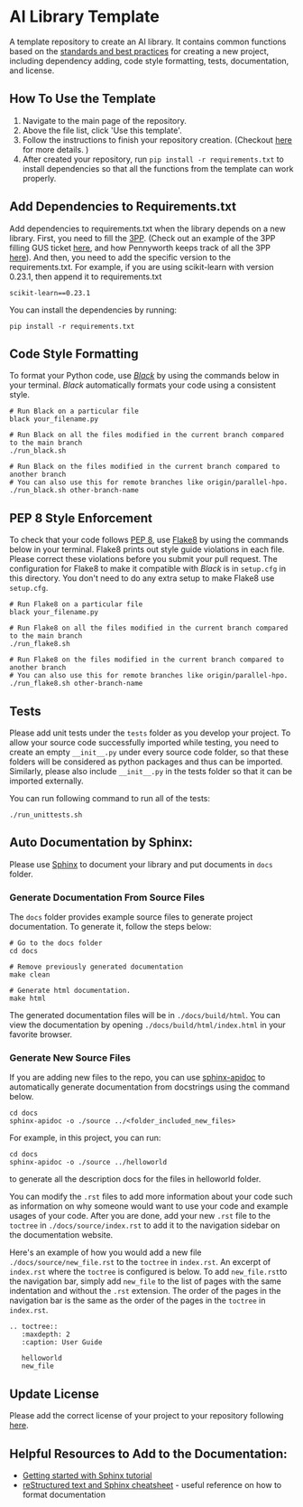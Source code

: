 <!--
Copyright (c) 2022 Salesforce.com, inc.
All rights reserved.
SPDX-License-Identifier: BSD-3-Clause
For full license text, see the LICENSE file in the repo root or https://opensource.org/licenses/BSD-3-Clause

-->
# AI Library Template

A template repository to create an AI library. It contains common functions based on the [standards and best practices](https://salesforce.quip.com/LVbDAhptBEaX) for creating a new project, including dependency adding, code style formatting, tests, documentation, and license.

## How To Use the Template

1. Navigate to the main page of the repository.
2. Above the file list, click 'Use this template'.
3. Follow the instructions to finish your repository creation. (Checkout [here](https://docs.github.com/en/enterprise-server@2.22/github/creating-cloning-and-archiving-repositories/creating-a-repository-from-a-template#creating-a-repository-from-a-template) for more details. )
4. After created your repository, run ```pip install -r requirements.txt``` to install dependencies so that all the functions from the template can work properly. 


## Add Dependencies to Requirements.txt
Add dependencies to requirements.txt when the library depends on a new library. First, you need to fill the [3PP](https://confluence.internal.salesforce.com/pages/viewpage.action?spaceKey=SECURITY&title=Third+Party+%283PP%29+and+Open+Source+Usage+Program). (Check out an example of the 3PP filling GUS ticket [here](https://gus.lightning.force.com/lightning/r/ADM_Third_Party_Software__c/a0qB0000000KpWmIAK/view), and how Pennyworth keeps track of all the 3PP [here](https://salesforce.quip.com/n5AcABHW7zbi#QYTACAO2dGR)). And then, you need to add the specific version to the requirements.txt. For example, if you are using scikit-learn with version 0.23.1, then append it to requirements.txt
```
scikit-learn==0.23.1
```

You can install the dependencies by running:
```
pip install -r requirements.txt
```

## Code Style Formatting

To format your Python code, use [_Black_](https://black.readthedocs.io/en/stable/index.html)
by using the commands below in your terminal. _Black_ automatically formats your code using a consistent style.
```
# Run Black on a particular file
black your_filename.py

# Run Black on all the files modified in the current branch compared to the main branch
./run_black.sh

# Run Black on the files modified in the current branch compared to another branch
# You can also use this for remote branches like origin/parallel-hpo.
./run_black.sh other-branch-name
```

## PEP 8 Style Enforcement
To check that your code follows [PEP 8](https://www.python.org/dev/peps/pep-0008/), use 
[Flake8](https://flake8.pycqa.org/en/latest/) by using the commands below in your terminal.
Flake8 prints out style guide violations in each file. Please correct these violations before you submit your
pull request. The configuration for Flake8 to make it compatible with _Black_ is in `setup.cfg` in this directory.
You don't need to do any extra setup to make Flake8 use `setup.cfg`.

```
# Run Flake8 on a particular file
black your_filename.py

# Run Flake8 on all the files modified in the current branch compared to the main branch
./run_flake8.sh

# Run Flake8 on the files modified in the current branch compared to another branch
# You can also use this for remote branches like origin/parallel-hpo.
./run_flake8.sh other-branch-name
```

## Tests

Please add unit tests under the `tests` folder as you develop your project. To allow your source code successfully imported while testing, you need to create an empty `__init__.py`  under every source code folder, so that these folders will be considered as python packages and thus can be imported. Similarly, please also include `__init__.py` in the tests folder so that it can be imported externally. 

You can run following command to run all of the tests:

```
./run_unittests.sh
```

## Auto Documentation by Sphinx:

Please use [Sphinx](https://www.sphinx-doc.org/en/master/) to document your library and put documents in `docs` folder. 

### Generate Documentation From Source Files
The `docs` folder provides example source files to generate project documentation. To generate it, follow the steps below:
```
# Go to the docs folder
cd docs

# Remove previously generated documentation
make clean

# Generate html documentation.
make html
```
The generated documentation files will be in `./docs/build/html`. You can view the
documentation by opening `./docs/build/html/index.html` in your favorite browser.

### Generate New Source Files

If you are adding new files to the repo, you can use [sphinx-apidoc](https://www.sphinx-doc.org/en/master/man/sphinx-apidoc.html)
to automatically generate documentation from docstrings using the command below.

```
cd docs
sphinx-apidoc -o ./source ../<folder_included_new_files>
```
For example, in this project, you can run:
```
cd docs
sphinx-apidoc -o ./source ../helloworld
```
to generate all the description docs for the files in helloworld folder.


You can modify the `.rst` files to add more information about your code such as information on 
why someone would want to use your code and example usages of your code. After you are 
done, add your new `.rst` file to the `toctree` in `./docs/source/index.rst` to 
add it to the navigation sidebar on the documentation website.

Here's an example of how you would add a new file `./docs/source/new_file.rst`
to the `toctree` in `index.rst`. An excerpt of `index.rst` where the `toctree` is 
configured is below. To add `new_file.rst`to the navigation bar, simply add `new_file`
to the list of pages with the same indentation and without the `.rst` extension. The
order of the pages in the navigation bar is the same as the order of the pages in 
the `toctree` in `index.rst`.
```
.. toctree::
   :maxdepth: 2
   :caption: User Guide

   helloworld
   new_file
```

## Update License

Please add the correct license of your project to your repository following [here](https://docs.github.com/en/github/building-a-strong-community/adding-a-license-to-a-repository).

## Helpful Resources to Add to the Documentation:
- [Getting started with Sphinx tutorial](https://sphinx-rtd-tutorial.readthedocs.io/en/latest/index.html)
- [reStructured text and Sphinx cheatsheet](https://thomas-cokelaer.info/tutorials/sphinx/rest_syntax.html) -
useful reference on how to format documentation
